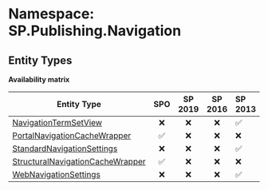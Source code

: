 # Namespace: SP.Publishing.Navigation

## Entity Types

**Availability matrix**

Entity Type | SPO | SP 2019 | SP 2016 | SP 2013
----------|:---:|:-------:|:-------:|:-------
[NavigationTermSetView](./EntityTypes/NavigationTermSetView.md) | ❌ | ❌ | ❌ | ✅
[PortalNavigationCacheWrapper](./EntityTypes/PortalNavigationCacheWrapper.md) | ✅ | ❌ | ❌ | ❌
[StandardNavigationSettings](./EntityTypes/StandardNavigationSettings.md) | ❌ | ❌ | ❌ | ✅
[StructuralNavigationCacheWrapper](./EntityTypes/StructuralNavigationCacheWrapper.md) | ✅ | ❌ | ❌ | ❌
[WebNavigationSettings](./EntityTypes/WebNavigationSettings.md) | ❌ | ❌ | ❌ | ✅
